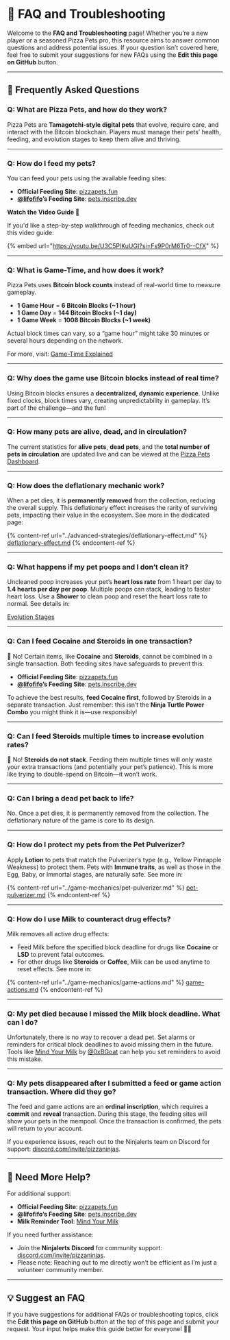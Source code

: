 # 📝 FAQ and Troubleshooting

Welcome to the **FAQ and Troubleshooting** page! Whether you’re a new player or a seasoned Pizza Pets pro, this resource aims to answer common questions and address potential issues. If your question isn’t covered here, feel free to submit your suggestions for new FAQs using the **Edit this page on GitHub** button.

***

## 🐾 Frequently Asked Questions

### **Q: What are Pizza Pets, and how do they work?**

Pizza Pets are **Tamagotchi-style digital pets** that evolve, require care, and interact with the Bitcoin blockchain. Players must manage their pets’ health, feeding, and evolution stages to keep them alive and thriving.

***

### **Q: How do I feed my pets?**

You can feed your pets using the available feeding sites:

* **Official Feeding Site**: [pizzapets.fun](https://www.pizzapets.fun/)
* [**@lifofifo**](https://x.com/lifofifo)**’s Feeding Site**: [pets.inscribe.dev](https://pets.inscribe.dev/)

**Watch the Video Guide 🎥**

If you'd like a step-by-step walkthrough of feeding mechanics, check out this video guide:

{% embed url="https://youtu.be/U3C5PlKuUGI?si=Fs9P0rM6Tr0--CfX" %}

***

### **Q: What is Game-Time, and how does it work?**

Pizza Pets uses **Bitcoin block counts** instead of real-world time to measure gameplay.

* **1 Game Hour** = **6 Bitcoin Blocks (\~1 hour)**
* **1 Game Day** = **144 Bitcoin Blocks (\~1 day)**
* **1 Game Week** = **1008 Bitcoin Blocks (\~1 week)**

Actual block times can vary, so a “game hour” might take 30 minutes or several hours depending on the network.

For more, visit: [Game-Time Explained](../resources/timeline-and-seasons.md#understanding-game-time)

***

### **Q: Why does the game use Bitcoin blocks instead of real time?**

Using Bitcoin blocks ensures a **decentralized, dynamic experience**. Unlike fixed clocks, block times vary, creating unpredictability in gameplay. It’s part of the challenge—and the fun!

***

### **Q: How many pets are alive, dead, and in circulation?**

The current statistics for **alive pets**, **dead pets**, and the **total number of pets in circulation** are updated live and can be viewed at the [Pizza Pets Dashboard](https://www.pizzapets.fun/dashboard).

***

### **Q: How does the deflationary mechanic work?**

When a pet dies, it is **permanently removed** from the collection, reducing the overall supply. This deflationary effect increases the rarity of surviving pets, impacting their value in the ecosystem. See more in the dedicated page:

{% content-ref url="../advanced-strategies/deflationary-effect.md" %}
[deflationary-effect.md](../advanced-strategies/deflationary-effect.md)
{% endcontent-ref %}

***

### **Q: What happens if my pet poops and I don’t clean it?**

Uncleaned poop increases your pet’s **heart loss rate** from 1 heart per day to **1.4 hearts per day per poop**. Multiple poops can stack, leading to faster heart loss. Use a **Shower** to clean poop and reset the heart loss rate to normal. See details in:

[Evolution Stages](../game-mechanics/poop-management.md#the-consequences-of-poop)

***

### **Q: Can I feed Cocaine and Steroids in one transaction?**

🚫 No! Certain items, like **Cocaine** and **Steroids**, cannot be combined in a single transaction. Both feeding sites have safeguards to prevent this:

* **Official Feeding Site**: [pizzapets.fun](https://www.pizzapets.fun/)
* [**@lifofifo**](https://x.com/lifofifo)**’s Feeding Site**: [pets.inscribe.dev](https://pets.inscribe.dev/)

To achieve the best results, **feed Cocaine first**, followed by Steroids in a separate transaction. Just remember: this isn’t the **Ninja Turtle Power Combo** you might think it is—use responsibly!

***

### **Q: Can I feed Steroids multiple times to increase evolution rates?**

🚫 No! **Steroids do not stack**. Feeding them multiple times will only waste your extra transactions (and potentially your pet’s patience). This is more like trying to double-spend on Bitcoin—it won’t work.

***

### **Q: Can I bring a dead pet back to life?**

No. Once a pet dies, it is permanently removed from the collection. The deflationary nature of the game is core to its design.

***

### **Q: How do I protect my pets from the Pet Pulverizer?**

Apply **Lotion** to pets that match the Pulverizer’s type (e.g., Yellow Pineapple Weakness) to protect them. Pets with **Immune traits**, as well as those in the Egg, Baby, or Immortal stages, are naturally safe. See more in:

{% content-ref url="../game-mechanics/pet-pulverizer.md" %}
[pet-pulverizer.md](../game-mechanics/pet-pulverizer.md)
{% endcontent-ref %}

***

### **Q: How do I use Milk to counteract drug effects?**

Milk removes all active drug effects:

* Feed Milk before the specified block deadline for drugs like **Cocaine** or **LSD** to prevent fatal outcomes.
* For other drugs like **Steroids** or **Coffee**, Milk can be used anytime to reset effects. See more in:

{% content-ref url="../game-mechanics/game-actions.md" %}
[game-actions.md](../game-mechanics/game-actions.md)
{% endcontent-ref %}

***

### **Q: My pet died because I missed the Milk block deadline. What can I do?**

Unfortunately, there is no way to recover a dead pet. Set alarms or reminders for critical block deadlines to avoid missing them in the future. Tools like [Mind Your Milk](https://www.mindyourmilk.pizza/) by [@0xBGoat](https://x.com/0xBGoat) can help you set reminders to avoid this mistake.

***

### **Q: My pets disappeared after I submitted a feed or game action transaction. Where did they go?**

The feed and game actions are an **ordinal inscription**, which requires a **commit** and **reveal** transaction. During this stage, the feeding sites will show your pets in the mempool. Once the transaction is confirmed, the pets will return to your account.

If you experience issues, reach out to the Ninjalerts team on Discord for support: [discord.com/invite/pizzaninjas](https://discord.com/invite/pizzaninjas).

***

## 🌟 Need More Help?

For additional support:

* **Official Feeding Site**: [pizzapets.fun](https://www.pizzapets.fun/)
* **@lifofifo’s Feeding Site**: [pets.inscribe.dev](https://pets.inscribe.dev/)
* **Milk Reminder Tool**: [Mind Your Milk](https://www.mindyourmilk.pizza/)

If you need further assistance:

* Join the **Ninjalerts Discord** for community support: [discord.com/invite/pizzaninjas](https://discord.com/invite/pizzaninjas).
* Please note: Reaching out to me directly won’t be efficient as I’m just a volunteer community member.

***

## 💡 Suggest an FAQ

If you have suggestions for additional FAQs or troubleshooting topics, click the **Edit this page on GitHub** button at the top of this page and submit your request. Your input helps make this guide better for everyone! 🍕🐾
